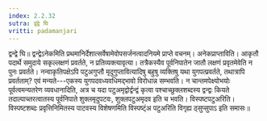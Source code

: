 ```yaml
---
index: 2.2.32
sutra: द्वंद्वे घि
vritti: padamanjari
---
```


 द्वन्द्वे घि॥ द्वन्द्वेऽनेकमिति प्रथमानिर्देशात्सर्वेषामेवोपसर्जनत्वादनियमे प्राप्ते वचनम्। अनेकप्राप्ताविति। आकृतौ पदार्थे समुदाये सकृल्लक्षणं प्रवर्तते, न प्रतिव्यक्त्यावृत्या। तत्रैकस्यैव पूर्वनिपातेन जातौ लक्षणं प्रवृतमेवेति न पुनः प्रवर्तते। नन्वाकृतिपक्षेऽपि पटुअगुप्तौ मृदुगुप्तावित्यादिषु बहुषु व्यक्तिषु यथा युगपत्प्रवर्तते, तथात्रापि प्रवर्तताम्? एवं मन्यते---एकस्य युगपदवध्यवधिमद्भावो विरोधान्न सम्भवति। न चान्तमपेक्ष्योभयोः पूर्वत्वमन्यतरेण व्यवधानादिति, अत्र च यदा पटुअमृद्वोर्द्वन्द्वं कृत्वा पश्चाच्छुक्लशब्दस्य द्वन्द्वः कियते तदाल्पाच्तरत्वातस्य पूर्वनिपाते शुक्लमृदुपटवः, शुक्लपटुअमृदव इति च भवति। विस्पष्टपटुअरिति। विस्पष्टशब्दः प्रवृत्तिनिमितस्य पाटवस्य विशेषणमिति विस्पष्ट्ंअ पटुअरिति विगृह्य ठ्सुप्सुपाऽ इति समासः॥